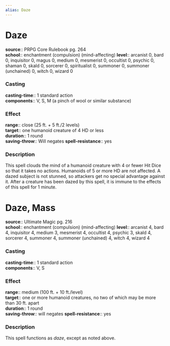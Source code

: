 ```yaml
---
alias: Daze
---
```


# Daze 

**source**:: PRPG Core Rulebook pg. 264  
**school**:: enchantment (compulsion) (mind-affecting)
**level**:: arcanist 0, bard 0, inquisitor 0, magus 0, medium 0, mesmerist 0, occultist 0, psychic 0, shaman 0, skald 0, sorcerer 0, spiritualist 0, summoner 0, summoner (unchained) 0, witch 0, wizard 0

### Casting 

**casting-time**:: 1 standard action  
**components**:: V, S, M (a pinch of wool or similar substance)

### Effect 

**range**:: close (25 ft. + 5 ft./2 levels)  
**target**:: one humanoid creature of 4 HD or less  
**duration**:: 1 round  
**saving-throw**:: Will negates
**spell-resistance**:: yes

### Description 

This spell clouds the mind of a humanoid creature with 4 or fewer Hit Dice so that it takes no actions. Humanoids of 5 or more HD are not affected. A dazed subject is not stunned, so attackers get no special advantage against it. After a creature has been dazed by this spell, it is immune to the effects of this spell for 1 minute.

# Daze, Mass 

**source**:: Ultimate Magic pg. 216  
**school**:: enchantment (compulsion) (mind-affecting)
**level**:: arcanist 4, bard 4, inquisitor 4, medium 3, mesmerist 4, occultist 4, psychic 3, skald 4, sorcerer 4, summoner 4, summoner (unchained) 4, witch 4, wizard 4

### Casting 

**casting-time**:: 1 standard action  
**components**:: V, S

### Effect 

**range**:: medium (100 ft. + 10 ft./level)  
**target**:: one or more humanoid creatures, no two of which may be more than 30 ft. apart  
**duration**:: 1 round  
**saving-throw**:: will negates
**spell-resistance**:: yes

### Description 

This spell functions as *daze*, except as noted above.
